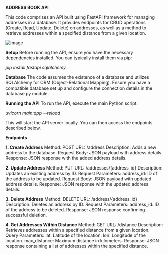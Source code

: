 **ADDRESS BOOK API**

This code comprises an API built using FastAPI framework for managing addresses in a database. It provides endpoints for CRUD operations (Create, Read, Update, Delete) on addresses, as well as a method to retrieve addresses within a specified distance from a given location.

![image](https://github.com/PujaShaw123/address-book/assets/47145081/e60b735b-12a6-4e7b-b43f-5d959385e23f)

**Setup**
Before running the API, ensure you have the necessary dependencies installed. You can typically install them via pip:

_pip install fastapi sqlalchemy_

**Database**
The code assumes the existence of a database and utilizes SQLAlchemy for ORM (Object-Relational Mapping). Ensure you have a compatible database set up and configure the connection details in the database.py module.

**Running the API**
To run the API, execute the main Python script:

_uvicorn main:app --reload_

This will start the API server locally. You can then access the endpoints described below.

**Endpoints**

**1. Create Address**
   Method: POST
   URL: /address
   Description: Adds a new address to the database.
   Request Body: JSON payload with address details.
   Response: JSON response with the added address details.

**2. Update Address**
   Method: PUT
   URL: /addresses/{address_id}
   Description: Updates an existing address by ID.
   Request Parameters:
   address_id: ID of the address to be updated.
   Request Body: JSON payload with updated address details.
   Response: JSON response with the updated address details.

**3. Delete Address**
   Method: DELETE
   URL: /address/{address_id}
   Description: Deletes an address by ID.
   Request Parameters:
   address_id: ID of the address to be deleted.
   Response: JSON response confirming successful deletion.

**4. Get Addresses Within Distance**
   Method: GET
   URL: /distance
   Description: Retrieves addresses within a specified distance from a given location.
   Query Parameters:
   lat: Latitude of the location.
   lon: Longitude of the location.
   max_distance: Maximum distance in kilometers.
   Response: JSON response containing a list of addresses within the specified distance.
